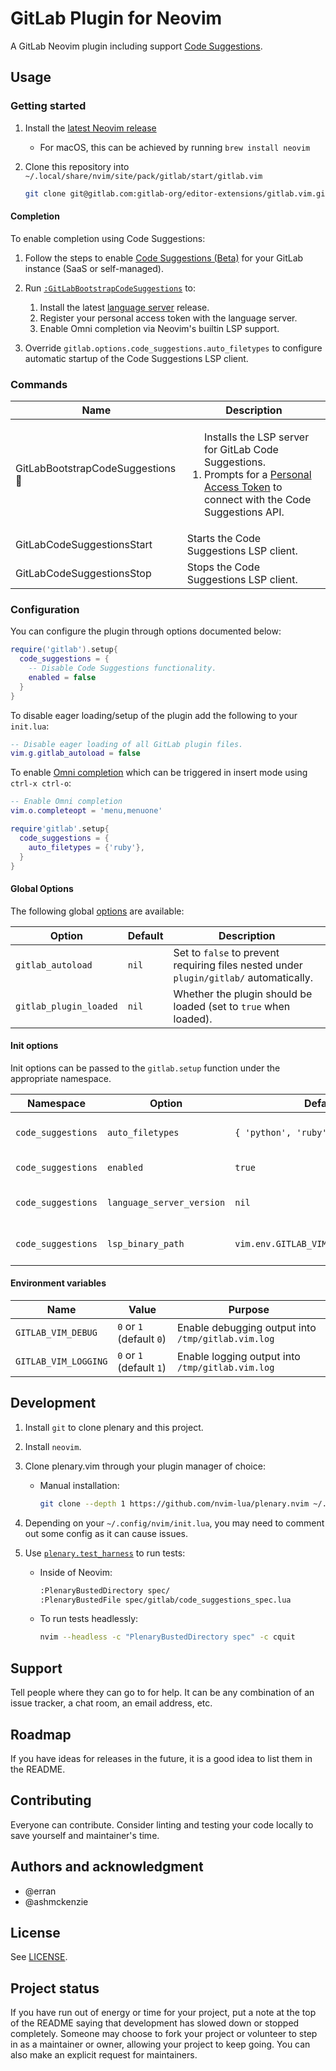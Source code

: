 # GitLab Plugin for Neovim

A GitLab Neovim plugin including support [Code Suggestions](#code-suggestions).

## Usage

### Getting started

1. Install the [latest Neovim release](https://github.com/neovim/neovim/releases/latest)

    - For macOS, this can be achieved by running `brew install neovim`

1. Clone this repository into `~/.local/share/nvim/site/pack/gitlab/start/gitlab.vim`

    ```sh
    git clone git@gitlab.com:gitlab-org/editor-extensions/gitlab.vim.git ~/.local/share/nvim/site/pack/gitlab/start/gitlab.vim
    ```

#### Completion

To enable completion using Code Suggestions:

1. Follow the steps to enable [Code Suggestions (Beta)](https://docs.gitlab.com/ee/user/project/repository/code_suggestions.html) for your GitLab instance (SaaS or self-managed).

1. Run [`:GitLabBootstrapCodeSuggestions`](#cmd-GitLabBootstrapCodeSuggestions) to:
   1. Install the latest [language server](http://gitlab.com/gitlab-org/editor-extensions/experiments/gitlab-code-suggestions-language-server-experiment) release.
   1. Register your personal access token with the language server.
   1. Enable Omni completion via Neovim's builtin LSP support.

1. Override `gitlab.options.code_suggestions.auto_filetypes` to configure automatic startup of the Code Suggestions LSP client.

### Commands

| Name | Description |
|------|-------------|
| GitLabBootstrapCodeSuggestions <a id="cmd-GitLabBootstrapCodeSuggestions">🔗</a>| <ol>Installs the LSP server for GitLab Code Suggestions.</li><li>Prompts for a [Personal Access Token][] to connect with the Code Suggestions API.</li></ol> |
| GitLabCodeSuggestionsStart | Starts the Code Suggestions LSP client. |
| GitLabCodeSuggestionsStop | Stops the Code Suggestions LSP client. |

### Configuration

You can configure the plugin through options documented below:

```lua
require('gitlab').setup{
  code_suggestions = {
    -- Disable Code Suggestions functionality.
    enabled = false
  }
}
```

To disable eager loading/setup of the plugin add the following to your `init.lua`:

```lua
-- Disable eager loading of all GitLab plugin files.
vim.g.gitlab_autoload = false
```

To enable [Omni completion](https://neovim.io/doc/user/insert.html#compl-omni-filetypes) which can be triggered in insert mode using `ctrl-x ctrl-o`:

```lua
-- Enable Omni completion
vim.o.completeopt = 'menu,menuone'

require'gitlab'.setup{
  code_suggestions = {
    auto_filetypes = {'ruby'},
  }
}
```

#### Global Options

The following global [options](https://neovim.io/doc/user/options.html) are available:

| Option                 | Default | Description                                                                            |
|------------------------|---------|----------------------------------------------------------------------------------------|
| `gitlab_autoload`      | `nil`   | Set to `false` to prevent requiring files nested under `plugin/gitlab/` automatically. |
| `gitlab_plugin_loaded` | `nil`   | Whether the plugin should be loaded (set to `true` when loaded).                       |

#### Init options

Init options can be passed to the `gitlab.setup` function under the appropriate namespace.

| Namespace              | Option                | Default | Description                                                                          |
|------------------------|-----------------------|---------|--------------------------------------------------------------------------------------|
| `code_suggestions` | `auto_filetypes`          | `{ 'python', 'ruby', ..., }`         | A list of different filetypes to enable the builtin Neovim omnifunc completion for. |
| `code_suggestions` | `enabled`                 | `true`                               | Whether to enable Code Suggestions via the LSP binary. |
| `code_suggestions` | `language_server_version` | `nil`                                | The release tag of the language server for use in `GitLabBootstrapCodeSuggestions`. |
| `code_suggestions` | `lsp_binary_path`         | `vim.env.GITLAB_VIM_LSP_BINARY_PATH` | The path where the language server binary is available or should be installed to. |

#### Environment variables

| Name                 | Value                    | Purpose |
|----------------------|--------------------------|---------|
| `GITLAB_VIM_DEBUG`   | `0` or `1` (default `0`) | Enable debugging output into `/tmp/gitlab.vim.log` |
| `GITLAB_VIM_LOGGING` | `0` or `1` (default `1`) | Enable logging output into `/tmp/gitlab.vim.log` |

## Development

1. Install `git` to clone plenary and this project.
2. Install `neovim`.
3. Clone plenary.vim through your plugin manager of choice:

   - Manual installation:

     ```sh
     git clone --depth 1 https://github.com/nvim-lua/plenary.nvim ~/.local/share/nvim/site/pack/vendor/start/plenary.nvim
     ```

4. Depending on your `~/.config/nvim/init.lua`, you may need to comment out some config as it can cause issues.
5. Use [`plenary.test_harness`](https://github.com/nvim-lua/plenary.nvim#plenarytest_harness) to run tests:

   - Inside of Neovim:

     ```sh
     :PlenaryBustedDirectory spec/
     :PlenaryBustedFile spec/gitlab/code_suggestions_spec.lua
     ```

   - To run tests headlessly:

     ```sh
     nvim --headless -c "PlenaryBustedDirectory spec" -c cquit
     ```

## Support

Tell people where they can go to for help. It can be any combination of an issue tracker, a chat room, an email address, etc.

## Roadmap

If you have ideas for releases in the future, it is a good idea to list them in the README.

## Contributing

Everyone can contribute. Consider linting and testing your code locally to save yourself and maintainer's time.

## Authors and acknowledgment

- @erran
- @ashmckenzie

## License

See [LICENSE](./LICENSE).

## Project status

If you have run out of energy or time for your project, put a note at the top of the README saying that development has slowed down or stopped completely. Someone may choose to fork your project or volunteer to step in as a maintainer or owner, allowing your project to keep going. You can also make an explicit request for maintainers.

[Personal Access Token]: https://docs.gitlab.com/ee/user/project/repository/code_suggestions.html#enable-code-suggestions-in-your-gitlab-saas-account "Enable Code Suggestions with a Personal Access Token"
